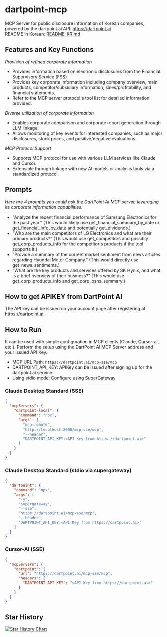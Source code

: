 # dartpoint-mcp
MCP Server for public disclosure information of Korean companies, powered by the dartpoint.ai API. https://dartpoint.ai  
README in Korean: [README-KR.md](https://github.com/dartpointai/dartpoint-mcp/blob/master/README-KR.md)

## Features and Key Functions
*Provision of refined corporate information*
- Provides information based on electronic disclosures from the Financial Supervisory Service (FSS)
- Provides key corporate information including company overview, main products, competitor/subsidiary information, sales/profitability, and financial statements.
- Refer to the MCP server protocol's tool list for detailed information provided.

*Diverse utilization of corporate information*
- Enables corporate comparison and corporate report generation through LLM linkage.
- Allows monitoring of key events for interested companies, such as major disclosures, stock prices, and positive/negative evaluations.

*MCP Protocol Support*
- Supports MCP protocol for use with various LLM services like Claude and Cursor.
- Extensible through linkage with new AI models or analysis tools via a standardized protocol.

## Prompts
*Here are 4 prompts you could ask the DartPoint AI MCP server, leveraging its corporate information capabilities:*
- "Analyze the recent financial performance of Samsung Electronics for the past year."
(This would likely use get_financial_summary_by_date or get_financial_info_by_date and potentially get_dividends.)
- "Who are the main competitors of LG Electronics and what are their primary products?"
(This would use get_competitors and possibly get_corp_products_info for the competitor's products if the tool supports it.)
- "Provide a summary of the current market sentiment from news articles regarding Hyundai Motor Company."
(This would directly use get_news_sentiments.)
- "What are the key products and services offered by SK Hynix, and what is a brief overview of their business?"
(This would use get_corp_products_info and get_corp_bsns_summary.)

## How to get APIKEY from DartPoint AI

The API key can be issued on your account page after registering at https://dartpoint.ai.

## How to Run

It can be used with simple configuration in MCP clients (Claude, Cursor-ai, etc.).
Perform the setup using the DartPoint AI MCP Server address and your issued API Key.

- MCP URL Path: `https://dartpoint.ai/mcp-sse/mcp`
- DARTPOINT_API_KEY: APIKey can be issued after signing up for the dartpoint.ai service
- Using stdio mode: Configure using [SuperGateway](https://github.com/supercorp-ai/supergateway)

### Claude Desktop Standard (SSE)
```json
{
  "mcpServers": {
    "dartpoint-local": {
      "command": "npx",
      "args": [
        "mcp-remote",
        "http://localhost:8000/mcp-sse/mcp",
        "--header",
        "DARTPOINT_API_KEY:<API Key from https://dartpoint.ai>"
      ]
    }
  }
}
```

### Claude Desktop Standard (stdio via supergateway)
```json
{
  "dartpoint": {
    "command": "npx",
    "args": [
      "-y",
      "supergateway",
      "--sse",
      "https://dartpoint.ai/mcp-sse/mcp",
      "--header",
      "DARTPOINT_API_KEY:<API Key from https://dartpoint.ai>"
    ]
  }
}
```

### Cursor-AI (SSE)
```json
{
  "mcpServers": {
    "dartpoint": {
      "url": "https://dartpoint.ai/mcp-sse/mcp",
      "headers": {
        "DARTPOINT_API_KEY": "<API Key from https://dartpoint.ai>"
      }
    }
  }
}
```

## Star History
[![Star History Chart](https://api.star-history.com/svg?repos=dartpointai/dartpoint-mcp&type=Date)](https://www.star-history.com/#dartpointai/dartpoint-mcp&Date)
